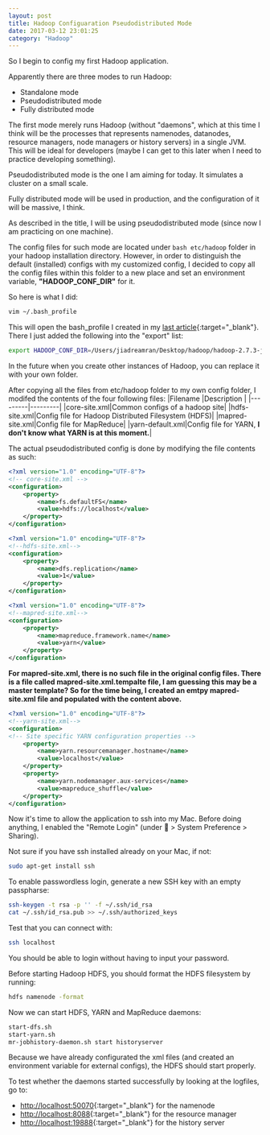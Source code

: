 ```yaml
---
layout: post
title: Hadoop Configuaration Pseudodistributed Mode
date: 2017-03-12 23:01:25
category: "Hadoop"
---
```


So I begin to config my first Hadoop application.

Apparently there are three modes to run Hadoop:
- Standalone mode
- Pseudodistributed mode
- Fully distributed mode

The first mode merely runs Hadoop (without "daemons", which at this time I think will be the processes that represents namenodes, datanodes, resource managers, node managers or history servers) in a single JVM. This will be ideal for developers (maybe I can get to this later when I need to practice developing something).

Pseudodistributed mode is the one I am aiming for today. It simulates a cluster on a small scale.

Fully distributed mode will be used in production, and the configuration of it will be massive, I think.

As described in the title, I will be using pseudodistributed mode (since now I am practicing on one machine).

The config files for such mode are located under ```bash etc/hadoop``` folder in your hadoop installation directory. However, in order to distinguish the default (installed) configs with my customized config, I decided to copy all the config files within this folder to a new place and set an environment variable, <b>"HADOOP_CONF_DIR"</b> for it.

So here is what I did:
```bash
vim ~/.bash_profile
```

This will open the bash_profile I created in my [last article](hadoop-installation.html){:target="_blank"}. There I just added the following into the "export" list:

```bash
export HADOOP_CONF_DIR=/Users/jiadreamran/Desktop/hadoop/hadoop-2.7.3-jiadreamran-config
```

In the future when you create other instances of Hadoop, you can replace it with your own folder.

After copying all the files from etc/hadoop folder to my own config folder, I modifed the contents of the four following files:
|Filename    |Description    |
|---------|---------|
|core-site.xml|Common configs of a hadoop site|
|hdfs-site.xml|Config file for Hadoop Distributed Filesystem (HDFS)|
|mapred-site.xml|Config file for MapReduce|
|yarn-default.xml|Config file for YARN, <b><red>I don't know what YARN is at this moment.</red></b>|

The actual pseudodistributed config is done by modifying the file contents as such:
```xml
<?xml version="1.0" encoding="UTF-8"?>
<!-- core-site.xml -->
<configuration>
    <property>
        <name>fs.defaultFS</name>
        <value>hdfs://localhost</value>
    </property>
</configuration>
```

```xml
<?xml version="1.0" encoding="UTF-8"?>
<!--hdfs-site.xml-->
<configuration>
    <property>
        <name>dfs.replication</name>
        <value>1</value>
    </property>
</configuration>
```

```xml
<?xml version="1.0" encoding="UTF-8"?>
<!--mapred-site.xml-->
<configuration>
    <property>
        <name>mapreduce.framework.name</name>
        <value>yarn</value>
    </property>
</configuration>
```
<b>For mapred-site.xml, there is no such file in the original config files. There is a file called mapred-site.xml.tempalte file, I am guessing this may be a master template? So for the time being, I created an emtpy mapred-site.xml file and populated with the content above.</b>

```xml
<?xml version="1.0" encoding="UTF-8"?>
<!--yarn-site.xml-->
<configuration>
<!-- Site specific YARN configuration properties -->
    <property>
        <name>yarn.resourcemanager.hostname</name>
        <value>localhost</value>
    </property>
    <property>
        <name>yarn.nodemanager.aux-services</name>
        <value>mapreduce_shuffle</value>
    </property>
</configuration>
```

Now it's time to allow the application to ssh into my Mac. Before doing anything, I enabled the "Remote Login" (under  > System Preference > Sharing).

Not sure if you have ssh installed already on your Mac, if not:
```bash
sudo apt-get install ssh
```

To enable passwordless login, generate a new SSH key with an empty passpharse:
```bash
ssh-keygen -t rsa -p '' -f ~/.ssh/id_rsa
cat ~/.ssh/id_rsa.pub >> ~/.ssh/authorized_keys
```

Test that you can connect with:
```bash
ssh localhost
```

You should be able to login without having to input your password.

Before starting Hadoop HDFS, you should format the HDFS filesystem by running:
```bash
hdfs namenode -format
```

Now we can start HDFS, YARN and MapReduce daemons:
```bash
start-dfs.sh
start-yarn.sh
mr-jobhistory-daemon.sh start historyserver
```

Because we have already configurated the xml files (and created an environment variable for external configs), the HDFS should start properly.

To test whether the daemons started successfully by looking at the logfiles, go to:
- [http://localhost:50070](http://localhost:50070){:target="_blank"} for the namenode
- [http://localhost:8088](http://localhost:8088){:target="_blank"} for the resource manager
- [http://localhost:19888](http://localhost:50070){:target="_blank"} for the history server
